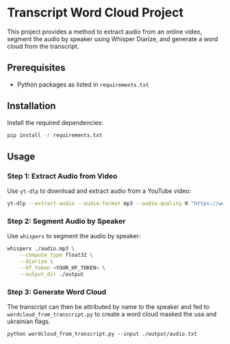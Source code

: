 # Transcript Word Cloud Project

This project provides a method to extract audio from an online video, segment the audio by speaker using Whisper Diarize, and generate a word cloud from the transcript.

## Prerequisites

- Python packages as listed in `requirements.txt`

## Installation

Install the required dependencies:

```sh
pip install -r requirements.txt
```

## Usage

### Step 1: Extract Audio from Video

Use `yt-dlp` to download and extract audio from a YouTube video:

```sh
yt-dlp --extract-audio --audio-format mp3 --audio-quality 0 "https://www.youtube.com/watch?v=kEOv4x_FIsc" --output "audio.mp3"
```

### Step 2: Segment Audio by Speaker

Use `whisperx` to segment the audio by speaker:

```sh
whisperx ./audio.mp3 \
    --compute_type float32 \
    --diarize \
    --hf_token <YOUR_HF_TOKEN> \
    --output_dir ./output
```

### Step 3: Generate Word Cloud

The transcript can then be attributed by name to the speaker and fed to `wordcloud_from_transcript.py` to create a word cloud masked the usa and ukrainian flags.

```
python wordcloud_from_transcript.py --input ./output/audio.txt
```
